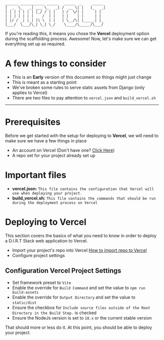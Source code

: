 ```
______ ___________ _____   _____  _     _____ 
|  _  \_   _| ___ \_   _| /  __ \| |   |_   _|
| | | | | | | |_/ / | |   | /  \/| |     | |  
| | | | | | |    /  | |   | |    | |     | |  
| |/ / _| |_| |\ \  | |   | \__/\| |_____| |_ 
|___/  \___/\_| \_| \_/    \____/\_____/\___/ 
```

If you're reading this, it means you chose the __Vercel__ deployment option during the scaffolding process. Awesome!
Now, let's make sure we can get everything set up as required.

# A few things to consider

- This is an __Early__ version of this document so things might just change
- This is meant as a starting point
- We've broken some rules to serve static assets from Django (only applies to Vercel)
- There are two files to pay attention to `vercel.json` and `build_vercel.sh`
- --

# Prerequisites

Before we get started with the setup for deploying to __Vercel__, we will need to make sure we have a few things in
place
- An account on Vercel (Don't have one? [Click Here](https://vercel.com/))
- A repo set for your project already set up

# Important files
- __vercel.json:__ `This file contains the configuration that Vercel will use when deploying your project.`
- __build_vercel.sh:__ `This file contains the commands that should be run during the deployment process on Vercel`

# Deploying to Vercel
This section covers the basics of what you need to know in order to deploy a D.I.R.T Stack web application to Vercel.

- Import your project's repo into Vercel [How to import repo to Vercel](https://vercel.com/docs/concepts/deployments/git)
- Configure project settings

## Configuration Vercel Project Settings
- Set framework preset to `Vite`
- Enable the override for `Build Command` and set the value to `npm run build-assets`
- Enable the override for `Output Directory` and set the value to `static/dist`
- Ensure the checkbox for `Include source files outside of the Root Directory in the Build Step.` is checked
- Ensure the NodeJs version is set to `18.x` or the current stable version

That should more or less do it. At this point, you should be able to deploy your project.
